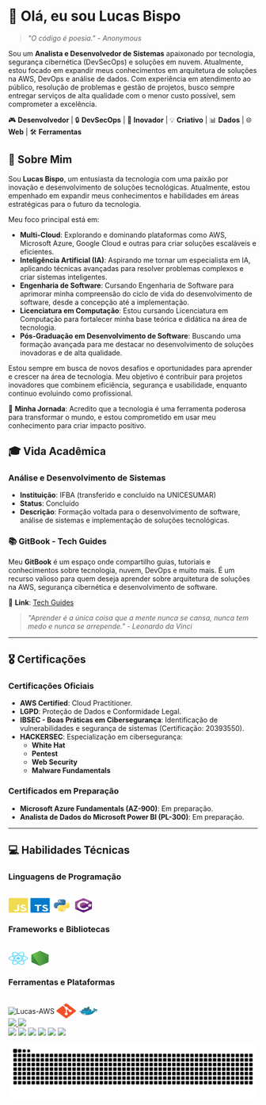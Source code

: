 # 👋 Olá, eu sou Lucas Bispo

> *"O código é poesia." - Anonymous*

Sou um **Analista e Desenvolvedor de Sistemas** apaixonado por tecnologia, segurança cibernética (DevSecOps) e soluções em nuvem. Atualmente, estou focado em expandir meus conhecimentos em arquitetura de soluções na AWS, DevOps e análise de dados. Com experiência em atendimento ao público, resolução de problemas e gestão de projetos, busco sempre entregar serviços de alta qualidade com o menor custo possível, sem comprometer a excelência.

🎮 **Desenvolvedor** | 🔒 **DevSecOps** | 🚀 **Inovador** | 💡 **Criativo** | 📊 **Dados** | 🌐 **Web** | 🛠️ **Ferramentas**

## 🌟 Sobre Mim

Sou **Lucas Bispo**, um entusiasta da tecnologia com uma paixão por inovação e desenvolvimento de soluções tecnológicas. Atualmente, estou empenhado em expandir meus conhecimentos e habilidades em áreas estratégicas para o futuro da tecnologia.

Meu foco principal está em:
- **Multi-Cloud**: Explorando e dominando plataformas como AWS, Microsoft Azure, Google Cloud e outras para criar soluções escaláveis e eficientes.
- **Inteligência Artificial (IA)**: Aspirando me tornar um especialista em IA, aplicando técnicas avançadas para resolver problemas complexos e criar sistemas inteligentes.
- **Engenharia de Software**: Cursando Engenharia de Software para aprimorar minha compreensão do ciclo de vida do desenvolvimento de software, desde a concepção até a implementação.
- **Licenciatura em Computação**: Estou cursando Licenciatura em Computação para fortalecer minha base teórica e didática na área de tecnologia.
- **Pós-Graduação em Desenvolvimento de Software**: Buscando uma formação avançada para me destacar no desenvolvimento de soluções inovadoras e de alta qualidade.

Estou sempre em busca de novos desafios e oportunidades para aprender e crescer na área de tecnologia. Meu objetivo é contribuir para projetos inovadores que combinem eficiência, segurança e usabilidade, enquanto continuo evoluindo como profissional.

🌟 **Minha Jornada**: Acredito que a tecnologia é uma ferramenta poderosa para transformar o mundo, e estou comprometido em usar meu conhecimento para criar impacto positivo.
## 🎓 Vida Acadêmica

### **Análise e Desenvolvimento de Sistemas**
- **Instituição**: IFBA (transferido e concluído na UNICESUMAR)
- **Status**: Concluído
- **Descrição**: Formação voltada para o desenvolvimento de software, análise de sistemas e implementação de soluções tecnológicas.

### 📚 **GitBook - Tech Guides**
Meu **GitBook** é um espaço onde compartilho guias, tutoriais e conhecimentos sobre tecnologia, nuvem, DevOps e muito mais. É um recurso valioso para quem deseja aprender sobre arquitetura de soluções na AWS, segurança cibernética e desenvolvimento de software.

📖 **Link**: [Tech Guides](https://bispo7-inside-the-cloud.gitbook.io/techguides/)

> *"Aprender é a única coisa que a mente nunca se cansa, nunca tem medo e nunca se arrepende." - Leonardo da Vinci*

---

## 🎖️ Certificações

### **Certificações Oficiais**
- **AWS Certified**: Cloud Practitioner.
- **LGPD**: Proteção de Dados e Conformidade Legal.
- **IBSEC - Boas Práticas em Cibersegurança**: Identificação de vulnerabilidades e segurança de sistemas (Certificação: 20393550).
- **HACKERSEC**: Especialização em cibersegurança:
  - **White Hat**
  - **Pentest**
  - **Web Security**
  - **Malware Fundamentals**

### **Certificados em Preparação**
- **Microsoft Azure Fundamentals (AZ-900)**: Em preparação.
- **Analista de Dados do Microsoft Power BI (PL-300)**: Em preparação.

---

## 💻 Habilidades Técnicas

### **Linguagens de Programação**
<div style="display: inline_block"><br>
  <img align="center" alt="Lucas-Js" height="30" width="40" src="https://raw.githubusercontent.com/devicons/devicon/master/icons/javascript/javascript-plain.svg">
  <img align="center" alt="Lucas-Ts" height="30" width="40" src="https://raw.githubusercontent.com/devicons/devicon/master/icons/typescript/typescript-plain.svg">
  <img align="center" alt="Lucas-Python" height="30" width="40" src="https://raw.githubusercontent.com/devicons/devicon/master/icons/python/python-original.svg">
  <img align="center" alt="Lucas-Csharp" height="30" width="40" src="https://raw.githubusercontent.com/devicons/devicon/master/icons/csharp/csharp-original.svg">
</div>

### **Frameworks e Bibliotecas**
<div style="display: inline_block"><br>
  <img align="center" alt="Lucas-React" height="30" width="40" src="https://raw.githubusercontent.com/devicons/devicon/master/icons/react/react-original.svg">
  <img align="center" alt="Lucas-Node" height="30" width="40" src="https://raw.githubusercontent.com/devicons/devicon/master/icons/nodejs/nodejs-original.svg">
</div>

### **Ferramentas e Plataformas**
<div style="display: inline_block"><br>
  <img align="center" alt="Lucas-AWS" height="30" width="40" src="![Uploading imagem_2025-03-11_115048948.svg…]()">
  <img align="center" alt="Lucas-Git" height="30" width="40" src="https://raw.githubusercontent.com/devicons/devicon/master/icons/git/git-original.svg">
  <img align="center" alt="Lucas-Docker" height="30" width="40" src="https://raw.githubusercontent.com/devicons/devicon/master/icons/docker/docker-original.svg">
</div>

<div>
  <a href="https://github.com/Lucas-Bispo">
    <img height="180em" src="https://github-readme-stats.vercel.app/api?username=Lucas-Bispo&show_icons=true&theme=dark&include_all_commits=true&count_private=true"/>
    <img height="180em" src="https://github-readme-stats.vercel.app/api/top-langs/?username=Lucas-Bispo&layout=compact&langs_count=7&theme=dark"/>
  </a>
</div>
<div> 
    <a href="https://www.facebook.com/profile.php?id=100052386890270" target="_blank"><img src="https://img.shields.io/badge/Facebook-1877F2?style=for-the-badge&logo=facebook&logoColor=white" target="_blank"></a>
    <a href="https://www.youtube.com/channel/UCdxYssbutqSZOjr7BsWi9Aw" target="_blank"><img src="https://img.shields.io/badge/YouTube-FF0000?style=for-the-badge&logo=youtube&logoColor=white" target="_blank"></a>
    <a href="https://instagram.com/lucas_bispo_dev" target="_blank"><img src="https://img.shields.io/badge/-Instagram-%23E4405F?style=for-the-badge&logo=instagram&logoColor=white" target="_blank"></a>
    <a href = "mailto:lucas.oliveira@uservoice.com.br"><img src="https://img.shields.io/badge/-Gmail-%23333?style=for-the-badge&logo=gmail&logoColor=white" target="_blank"></a>
    <a href="https://www.linkedin.com/in/lucas-bispo-8b95a71b1/" target="_blank"><img src="https://img.shields.io/badge/-LinkedIn-%230077B5?style=for-the-badge&logo=linkedin&logoColor=white" target="_blank"></a> 
    <a href="https://gitlab.com/lukaobispo" target="_blank"><img src="https://img.shields.io/badge/GitLab-330F63?style=for-the-badge&logo=gitlab&logoColor=white" target="_blank"></a> 
    
  ![Snake animation](https://github.com/Lucas-Bispo/Lucas-Bispo/blob/output/github-contribution-grid-snake.svg)
</div>
